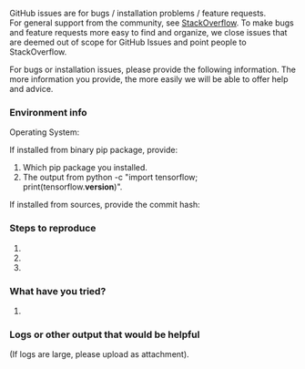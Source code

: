 GitHub issues are for bugs / installation problems / feature requests.  
For general support from the community, see [StackOverflow](https://stackoverflow.com/questions/tagged/tensorflow).
To make bugs and feature requests more easy to find and organize, we close issues that are deemed
out of scope for GitHub Issues and point people to StackOverflow.

For bugs or installation issues, please provide the following information.
The more information you provide, the more easily we will be able to offer
help and advice.

### Environment info
Operating System:

If installed from binary pip package, provide:

1. Which pip package you installed.
2. The output from python -c "import tensorflow; print(tensorflow.__version__)".

If installed from sources, provide the commit hash:

### Steps to reproduce
1.
2.
3.

### What have you tried?
1.

### Logs or other output that would be helpful
(If logs are large, please upload as attachment).
